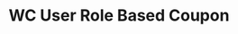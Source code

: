 ---
title: WC User Role Based Coupon
redirect_from:
    - /wc-user-role-based-coupon/
    - /wcurbc/
    - /wp/plugins/wc-user-role-based-coupon/
    - /wp/plugins/wcurbc/
redirect_to: https://wordpress.org/plugins/wc-user-role-based-coupon
---